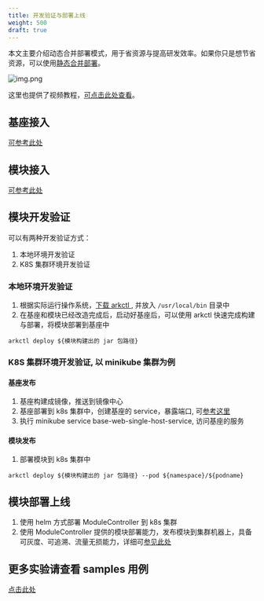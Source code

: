 ```yaml
---
title: 开发验证与部署上线
weight: 500
draft: true
---
```


本文主要介绍动态合并部署模式，用于省资源与提高研发效率。如果你只是想节省资源，可以使用[静态合并部署](/docs/tutorials/module-development/static-merge-deployment/)。

![img.png](/img/build_and_deploy.png)

这里也提供了视频教程，[可点击此处查看](/docs/video-training/)。

## 基座接入
[可参考此处](/docs/tutorials/base-create/springboot-and-sofaboot.md)

## 模块接入
[可参考此处](/docs/tutorials/module-create/springboot-and-sofaboot.md)

## 模块开发验证
可以有两种开发验证方式：
1. 本地环境开发验证
2. K8S 集群环境开发验证

### 本地环境开发验证
1. 根据实际运行操作系统，[下载 arkctl ](https://github.com/koupleless/koupleless/releases/tag/arkctl-release-0.1.0) , 并放入 `/usr/local/bin` 目录中
2. 在基座和模块已经改造完成后，启动好基座后，可以使用 arkctl 快速完成构建与部署，将模块部署到基座中
```shell
arkctl deploy ${模块构建出的 jar 包路径}
```
### K8S 集群环境开发验证, 以 minikube 集群为例
#### 基座发布
1. 基座构建成镜像，推送到镜像中心
2. 基座部署到 k8s 集群中，创建基座的 service，暴露端口, 可[参考这里](https://github.com/koupleless/koupleless/blob/master/module-controller/config/samples/dynamic-stock-service.yaml)
3. 执行 minikube service base-web-single-host-service, 访问基座的服务

#### 模块发布
1. 部署模块到 k8s 集群中
```shell
arkctl deploy ${模块构建出的 jar 包路径} --pod ${namespace}/${podname}
```

## 模块部署上线
1. 使用 helm 方式部署 ModuleController 到 k8s 集群
2. 使用 ModuleController 提供的模块部署能力，发布模块到集群机器上，具备可灰度、可追溯、流量无损能力，详细可[参见此处](/docs/tutorials/module-operation/module-online-and-offline/)


## 更多实验请查看 samples 用例

[点击此处](https://github.com/koupleless/koupleless/tree/master/samples)
